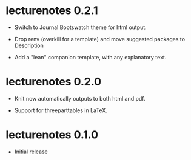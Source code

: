 # lecturenotes 0.2.1

* Switch to Journal Bootswatch theme for html output.

* Drop renv (overkill for a template) and move suggested packages to Description

* Add a "lean" companion template, with any explanatory text.

# lecturenotes 0.2.0

* Knit now automatically outputs to both html and pdf.

* Support for threeparttables in LaTeX.

# lecturenotes 0.1.0

* Initial release
